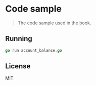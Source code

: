 # Code sample

> The code sample used in the book.

## Running

```go
go run account_balance.go
```

## License

MIT

